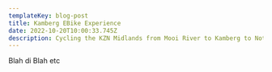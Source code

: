 ```yaml
---
templateKey: blog-post
title: Kamberg EBike Experience
date: 2022-10-20T10:00:33.745Z
description: Cycling the KZN Midlands from Mooi River to Kamberg to Nottingham Road by EBike
---
```

B﻿lah di Blah  etc
